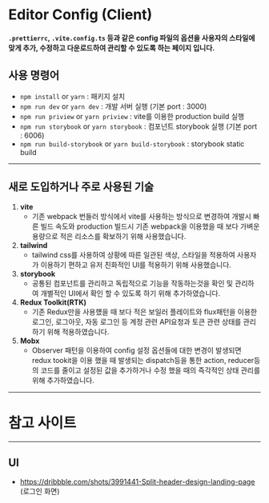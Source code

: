 # Editor Config (Client)

**`.prettierrc`, `.vite.config.ts` 등과 같은 config 파일의 옵션을 사용자의 스타일에 맞게 추가, 수정하고 다운로드하여 관리할 수 있도록 하는 페이지 입니다.**

## 사용 명령어

- `npm install` or `yarn` : 패키지 설치
- `npm run dev` or `yarn dev` : 개발 서버 실행 (기본 port : 3000)
- `npm run priview` or `yarn priview` : vite를 이용한 production build 실행
- `npm run storybook` or `yarn storybook` : 컴포넌트 storybook 실행 (기본 port : 6006)
- `npm run build-storybook` or `yarn build-storybook` : storybook static build

---

## 새로 도입하거나 주로 사용된 기술

1. **vite**
   - 기존 webpack 번들러 방식에서 vite를 사용하는 방식으로 변경하여 개발시 빠른 빌드 속도와 production 빌드시 기존 webpack을 이용했을 때 보다 가벼운 용량으로 적은 리소스를 확보하기 위해 사용했습니다.
2. **tailwind**
   - tailwind css를 사용하여 상황에 따른 일관된 색상, 스타일을 적용하여 사용자가 이용하기 편하고 유저 친화적인 UI를 적용하기 위해 사용했습니다.
3. **storybook**
   - 공통된 컴포넌트를 관리하고 독립적으로 기능을 작동하는것을 확인 및 관리하여 개별적인 UI에서 확인 할 수 있도록 하기 위해 추가하였습니다.
4. **Redux Toolkit(RTK)**
   - 기존 Redux만을 사용헀을 때 보다 적은 보일러 플레이트와 flux패턴을 이용한 로그인, 로그아웃, 자동 로그인 등 계정 관련 API요청과 토큰 관련 상태를 관리하기 위해 적용하였습니다.
5. **Mobx**
   - Observer 패턴을 이용하여 config 설정 옵션들에 대한 변경이 발생되면 redux tookit을 이용 했을 때 발생되는 dispatch등을 통한 action, reducer등의 코드를 줄이고 설정된 값을 추가하거나 수정 했을 때의 즉각적인 상태 관리를 위해 추가하였습니다.

---

# 참고 사이트

---

## UI

- https://dribbble.com/shots/3991441-Split-header-design-landing-page (로그인 화면)
